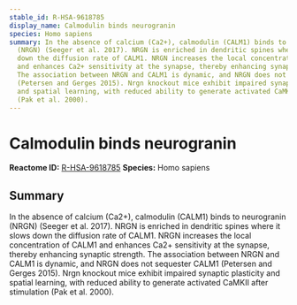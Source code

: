 ```yaml
---
stable_id: R-HSA-9618785
display_name: Calmodulin binds neurogranin
species: Homo sapiens
summary: In the absence of calcium (Ca2+), calmodulin (CALM1) binds to neurogranin
  (NRGN) (Seeger et al. 2017). NRGN is enriched in dendritic spines where it slows
  down the diffusion rate of CALM1. NRGN increases the local concentration of CALM1
  and enhances Ca2+ sensitivity at the synapse, thereby enhancing synaptic strength.
  The association between NRGN and CALM1 is dynamic, and NRGN does not sequester CALM1
  (Petersen and Gerges 2015). Nrgn knockout mice exhibit impaired synaptic plasticity
  and spatial learning, with reduced ability to generate activated CaMKII after stimulation
  (Pak et al. 2000).
---
```


# Calmodulin binds neurogranin
**Reactome ID:** [R-HSA-9618785](https://reactome.org/content/detail/R-HSA-9618785)
**Species:** Homo sapiens

## Summary

In the absence of calcium (Ca2+), calmodulin (CALM1) binds to neurogranin (NRGN) (Seeger et al. 2017). NRGN is enriched in dendritic spines where it slows down the diffusion rate of CALM1. NRGN increases the local concentration of CALM1 and enhances Ca2+ sensitivity at the synapse, thereby enhancing synaptic strength. The association between NRGN and CALM1 is dynamic, and NRGN does not sequester CALM1 (Petersen and Gerges 2015). Nrgn knockout mice exhibit impaired synaptic plasticity and spatial learning, with reduced ability to generate activated CaMKII after stimulation (Pak et al. 2000).
